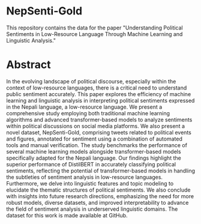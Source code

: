 # NepSenti-Gold

This repository contains the data for the paper "Understanding Political Sentiments in Low-Resource Language Through Machine Learning and Linguistic Analysis."

# Abstract

In the evolving landscape of political discourse, especially within the context of low-resource languages, there is a critical need to understand public sentiment accurately. This paper explores the efficiency of machine learning and linguistic analysis in interpreting political sentiments expressed in the Nepali language, a low-resource language. We present a comprehensive study employing both traditional machine learning algorithms and advanced transformer-based models to analyze sentiments within political discussions on social media platforms. We also present a novel dataset, NepSenti-Gold, comprising tweets related to political events and figures, annotated for sentiment using a combination of automated tools and manual verification. The study benchmarks the performance of several machine learning models alongside transformer-based models specifically adapted for the Nepali language. Our findings highlight the superior performance of DistilBERT in accurately classifying political sentiments, reflecting the potential of transformer-based models in handling the subtleties of sentiment analysis in low-resource languages. Furthermore, we delve into linguistic features and topic modeling to elucidate the thematic structures of political sentiments. We also conclude with insights into future research directions, emphasizing the need for more robust models, diverse datasets, and improved interpretability to advance the field of sentiment analysis in underserved linguistic domains. The dataset for this work is made available at GitHub.
